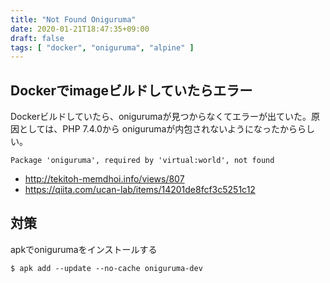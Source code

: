 ```yaml
---
title: "Not Found Oniguruma"
date: 2020-01-21T18:47:35+09:00
draft: false
tags: [ "docker", "oniguruma", "alpine" ]
---
```


## Dockerでimageビルドしていたらエラー
Dockerビルドしていたら、onigurumaが見つからなくてエラーが出ていた。原因としては、PHP 7.4.0から onigurumaが内包されないようになったかららしい。

```
Package 'oniguruma', required by 'virtual:world', not found
```

- http://tekitoh-memdhoi.info/views/807
- https://qiita.com/ucan-lab/items/14201de8fcf3c5251c12


## 対策
apkでonigurumaをインストールする
```
$ apk add --update --no-cache oniguruma-dev
```
